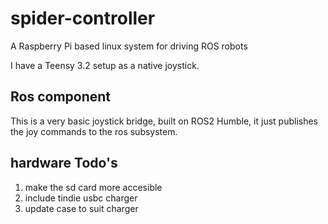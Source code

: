 # spider-controller
A Raspberry Pi based linux system for driving ROS robots

I have a Teensy 3.2 setup as a native joystick.

## Ros component

This is a very basic joystick bridge, built on ROS2 Humble, it just publishes the joy commands to the ros subsystem.

## hardware Todo's

1. make the sd card more accesible
2. include tindie usbc charger
3. update case to suit charger
